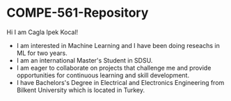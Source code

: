 # COMPE-561-Repository
Hi I am Cagla Ipek Kocal!
- I am interested in Machine Learning and I have been doing reseachs in ML for two years.
- I am an international Master's Student in SDSU.
- I am eager to collaborate on projects that challenge me and provide opportunities for continuous learning and skill development.
- I have Bachelors's Degree in Electrical and Electronics Engineering from Bilkent University which is located in Turkey.
